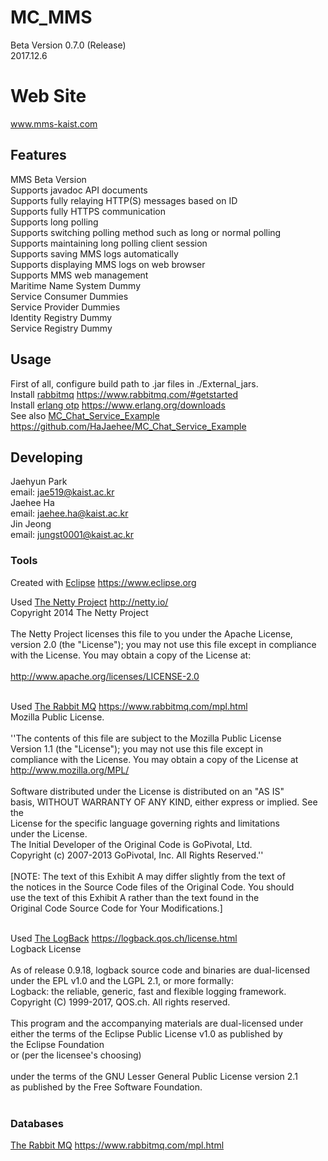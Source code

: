 # MC_MMS
Beta Version 0.7.0 (Release)<br/>
2017.12.6<br/>

# Web Site
www.mms-kaist.com


## Features
MMS Beta Version<br/>
Supports javadoc API documents<br/>
Supports fully relaying HTTP(S) messages based on ID<br/>
Supports fully HTTPS communication<br/>
Supports long polling<br/>
Supports switching polling method such as long or normal polling<br/>
Supports maintaining long polling client session<br/>
Supports saving MMS logs automatically<br/>
Supports displaying MMS logs on web browser<br/>
Supports MMS web management<br/>
Maritime Name System Dummy<br/>
Service Consumer Dummies<br/>
Service Provider Dummies<br/>
Identity Registry Dummy<br/>
Service Registry Dummy<br/>


## Usage
First of all, configure build path to .jar files in ./External_jars.<br/>
Install [rabbitmq](https://www.rabbitmq.com/#getstarted) https://www.rabbitmq.com/#getstarted <br/>
Install [erlang otp](https://www.erlang.org/downloads) https://www.erlang.org/downloads <br/>
See also [MC_Chat_Service_Example](https://github.com/HaJaehee/MC_Chat_Service_Example) https://github.com/HaJaehee/MC_Chat_Service_Example <br/>

## Developing
Jaehyun Park<br/>
email: jae519@kaist.ac.kr<br/>
Jaehee Ha<br/>
email: jaehee.ha@kaist.ac.kr<br/>
Jin Jeong<br/>
email: jungst0001@kaist.ac.kr <br/>

### Tools
Created with [Eclipse](https://www.eclipse.org) https://www.eclipse.org<br/>


Used [The Netty Project](http://netty.io/) http://netty.io/<br/>
Copyright 2014 The Netty Project<br/>
<br/>
The Netty Project licenses this file to you under the Apache License,<br/>
version 2.0 (the "License"); you may not use this file except in compliance<br/>
with the License. You may obtain a copy of the License at:<br/>
<br/>
  http://www.apache.org/licenses/LICENSE-2.0<br/>
  <br/>
   
Used [The Rabbit MQ](https://www.rabbitmq.com/mpl.html) https://www.rabbitmq.com/mpl.html<br/>
 Mozilla Public License.<br/>
<br/>
''The contents of this file are subject to the Mozilla Public License<br/>
Version 1.1 (the "License"); you may not use this file except in<br/>
compliance with the License. You may obtain a copy of the License at<br/>
http://www.mozilla.org/MPL/<br/>
<br/>
Software distributed under the License is distributed on an "AS IS"<br/>
basis, WITHOUT WARRANTY OF ANY KIND, either express or implied. See the<br/>
License for the specific language governing rights and limitations<br/>
under the License.<br/>
The Initial Developer of the Original Code is GoPivotal, Ltd.<br/>
Copyright (c) 2007-2013 GoPivotal, Inc.  All Rights Reserved.''<br/>
<br/>
[NOTE: The text of this Exhibit A may differ slightly from the text of<br/>
the notices in the Source Code files of the Original Code. You should<br/>
use the text of this Exhibit A rather than the text found in the<br/>
Original Code Source Code for Your Modifications.]<br/>
<br/>

Used [The LogBack](https://logback.qos.ch/license.html) https://logback.qos.ch/license.html<br/>
Logback License <br/>
<br/>
As of release 0.9.18, logback source code and binaries are dual-licensed under the EPL v1.0 and the LGPL 2.1, or more formally: <br/>
Logback: the reliable, generic, fast and flexible logging framework. <br/>
Copyright (C) 1999-2017, QOS.ch. All rights reserved.  <br/>
<br/>
This program and the accompanying materials are dual-licensed under <br/>
either the terms of the Eclipse Public License v1.0 as published by <br/>
the Eclipse Foundation <br/>
  or (per the licensee's choosing) <br/>
  <br/>
under the terms of the GNU Lesser General Public License version 2.1 <br/>
as published by the Free Software Foundation. <br/>
 <br/>

### Databases
[The Rabbit MQ](https://www.rabbitmq.com/mpl.html) https://www.rabbitmq.com/mpl.html<br/>

